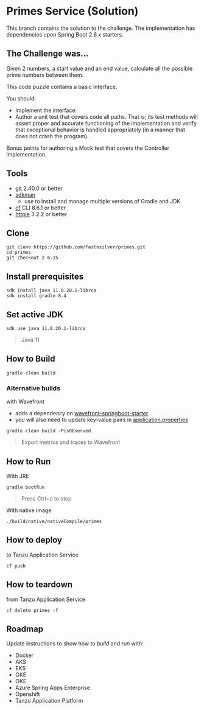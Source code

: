 # Primes Service (Solution)

This branch contains the solution to the challenge.
The implementation has dependencies upon Spring Boot 2.6.x starters.

## The Challenge was...

Given 2 numbers, a start value and an end value, calculate all the possible prime numbers between them.

This code puzzle contains a basic interface.

You should:

* Implement the interface.
* Author a unit test that covers code all paths. That is; its test methods will assert proper and accurate functioning of the implementation and verify that exceptional behavior is handled appropriately (in a manner that does not crash the program).

Bonus points for authoring a Mock test that covers the Controller implementation.


## Tools

* [git](https://git-scm.com/downloads) 2.40.0 or better
* [sdkman](https://sdkman.io)
  * use to install and manage multiple versions of Gradle and JDK
* [cf](https://docs.cloudfoundry.org/cf-cli/install-go-cli.html) CLI 8.6.1 or better
* [httpie](https://httpie.io/) 3.2.2 or better


## Clone

```
git clone https://github.com/fastnsilver/primes.git
cd primes
git checkout 2.6.15
```


## Install prerequisites

```
sdk install java 11.0.20.1-librca
sdk install gradle 8.4
```


## Set active JDK

```
sdk use java 11.0.20.1-librca
```
> Java 11


## How to Build

```
gradle clean build
```

### Alternative builds

with Wavefront
* adds a dependency on [wavefront-springboot-starter](https://docs.wavefront.com/wavefront_springboot3.html)
* you will also need to update key-value pairs in [application.properties](src/main/resources/application.properties)

```
gradle clean build -PisObserved
```
> Export metrics and traces to Wavefront


## How to Run

With JRE

```
gradle bootRun
```
> Press Ctrl+c to stop

With native image

```
./build/native/nativeCompile/primes
```


## How to deploy

to Tanzu Application Service

```
cf push
```

## How to teardown

from Tanzu Application Service

```
cf delete primes -f
```

## Roadmap

Update instructions to show how to _build_ and _run_ with:

* Docker
* AKS
* EKS
* GKE
* OKE
* Azure Spring Apps Enterprise
* Openshift
* Tanzu Application Platform
